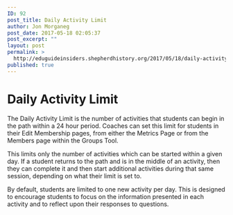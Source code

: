 ```yaml
---
ID: 92
post_title: Daily Activity Limit
author: Jon Morganeg
post_date: 2017-05-18 02:05:37
post_excerpt: ""
layout: post
permalink: >
  http://eduguideinsiders.shepherdhistory.org/2017/05/18/daily-activity-limit/
published: true
---
```

<h1>Daily Activity Limit</h1>
<p></p>
<p>The Daily Activity Limit is the number of activities that students can begin in the path within a 24 hour period. Coaches can set this limit for students in their Edit Membership pages, from either the Metrics Page or from the Members page within the Groups Tool.</p>
<p>This limits only the number of activities which can be started within a given day. If a student returns to the path and is in the middle of an activity, then they can complete it and then start additional activities during that same session, depending on what their limit is set to.</p>
<p>By default, students are limited to one new activity per day. This is designed to encourage students to focus on the information presented in each activity and to reflect upon their responses to questions.</p>